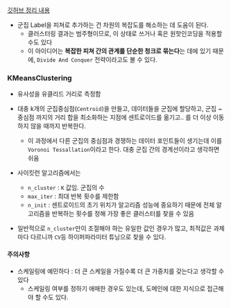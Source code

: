 [깃허브 정리 내용](https://github.com/dowrave/TIL/blob/main/FeatureEngineering/4_KMeansClustering.ipynb)
- 군집 Label을 피쳐로 추가하는 건 차원의 복잡도를 해소하는 데 도움이 된다.
	- 클러스터링 결과는 범주형이므로, 이 상태로 쓰거나 혹은 원핫인코딩을 적용할 수도 있다
	- 이 아이디어는 **복잡한 피쳐 간의 관계를 단순한 청크로 묶는다**는 데에 있기 때문에, `Divide And Conquer` 전략이라고도 볼 수 있다.

### KMeansClustering
- 유사성을 유클리드 거리로 측정함
- 대충 k개의 군집중심점(`Centroid`)을 만들고, 데이터들을 군집에 할당하고, 군집 ~ 중심점 까지의 거리 합을 최소화하는 지점에 센트로이드를 옮기고.. 를 더 이상 이동하지 않을 때까지 반복한다.
	- 이 과정에서 다른 군집의 중심점과 경쟁하는 데이터 포인트들이 생기는데 이를 `Voronoi Tessallation`이라고 한다. 대충 군집 간의 경계선이라고 생각하면 쉬움

- 사이킷런 알고리즘에서는 
	- `n_cluster` : `K` 값임. 군집의 수
	- `max_iter`  : 최대 반복 횟수를 제한함
	- `n_init`  : 센트로이드의 초기 위치가 알고리즘 성능에 중요하기 때문에 전체 알고리즘을 반복하는 횟수를 정해 가장 좋은 클러스터를 찾을 수 있음
- 일반적으로 `n_cluster`만이 조절해야 하는 유일한 값인 경우가 많고, 최적값은 과제마다 다르니까 `CV`등 하이퍼파라미터 튜닝으로 찾을 수 있다.

#### 주의사항
- 스케일링에 예민하다 :  더 큰 스케일을 가질수록 더 큰 가중치를 갖는다고 생각할 수 있다
	- 스케일링 여부를 정하기 애매한 경우도 있는데, 도메인에 대한 지식으로 접근해야 할 수도 있다.



